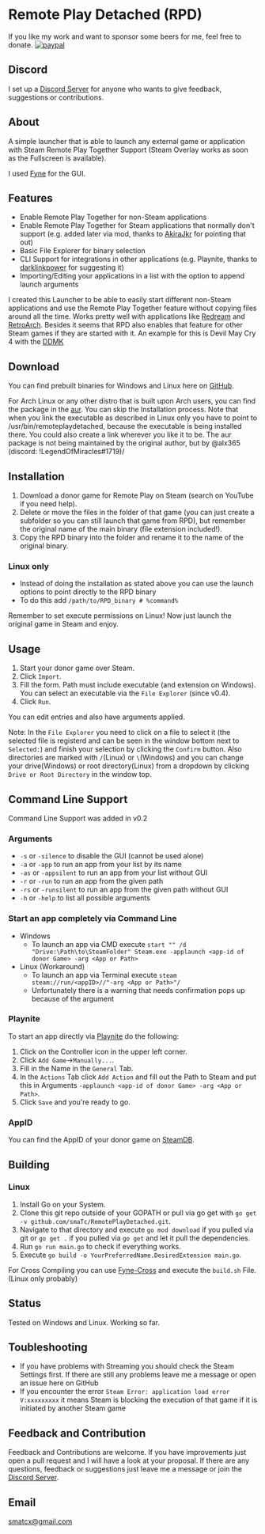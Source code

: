 # Remote Play Detached (RPD) 
If you like my work and want to sponsor some beers for me, feel free to donate.
[![paypal](https://www.paypalobjects.com/en_US/i/btn/btn_donate_LG.gif)](https://www.paypal.com/cgi-bin/webscr?cmd=_s-xclick&hosted_button_id=U6DXYQPU7JLJL)

## Discord
I set up a [Discord Server](https://discord.gg/U3zDs6N) for anyone who wants to give feedback, suggestions or contributions.

## About
A simple launcher that is able to launch any external game or application with Steam Remote Play Together Support (Steam Overlay works as soon as the Fullscreen is available).

I used [Fyne](https://fyne.io/) for the GUI.

## Features
* Enable Remote Play Together for non-Steam applications
* Enable Remote Play Together for Steam applications that normally don't support (e.g. added later via mod, thanks to [AkiraJkr](https://github.com/AkiraJkr) for pointing that out)
* Basic File Explorer for binary selection
* CLI Support for integrations in other applications (e.g. Playnite, thanks to [darklinkpower](https://github.com/darklinkpower) for suggesting it)
* Importing/Editing your applications in a list with the option to append launch arguments

I created this Launcher to be able to easily start different non-Steam applications and use the Remote Play Together feature without copying files around all the time.
Works pretty well with applications like [Redream](https://redream.io/) and [RetroArch](https://www.retroarch.com/). Besides it seems that RPD also enables that feature for other Steam games if they are started with it. An example for this is Devil May Cry 4 with the [DDMK](https://github.com/serpentiem/ddmk)

## Download
You can find prebuilt binaries for Windows and Linux here on [GitHub](https://github.com/smaTc/RemotePlayDetached/releases/).

For Arch Linux or any other distro that is built upon Arch users, you can find the package in the [aur](https://aur.archlinux.org/packages/remoteplaydetached-bin/). You can skip the Installation process. Note that when you link the executable as described in Linux only you have to point to /usr/bin/remoteplaydetached, because the executable is being installed there. You could also create a link wherever you like it to be.
The aur package is not being maintained by the original author, but by @alx365 (discord: !LegendOfMiracles#1719)/

## Installation
1. Download a donor game for Remote Play on Steam (search on YouTube if you need help).
2. Delete or move the files in the folder of that game (you can just create a subfolder so you can still launch that game from RPD), but remember the original name of the main binary (file extension included!).
3. Copy the RPD binary into the folder and rename it to the name of the original binary.

### Linux only
* Instead of doing the installation as stated above you can use the launch options to point directly to the RPD binary
* To do this add `/path/to/RPD_binary # %command%`

Remember to set execute permissions on Linux!
Now just launch the original game in Steam and enjoy.

## Usage
1. Start your donor game over Steam.
2. Click `Import`.
3. Fill the form. Path must include executable (and extension on Windows). You can select an executable via the `File Explorer` (since v0.4).
4. Click `Run`.

You can edit entries and also have arguments applied.

Note: In the `File Explorer` you need to click on a file to select it (the selected file is registerd and can be seen in the window bottom next to `Selected:`) and finish your selection by clicking the `Confirm` button. Also directories are marked with `/`(Linux) or `\`(Windows) and you can change your drive(Windows) or root directory(Linux) from a dropdown by clicking `Drive or Root Directory` in the window top.

## Command Line Support
Command Line Support was added in v0.2
### Arguments
* `-s` or `-silence` to disable the GUI (cannot be used alone)
* `-a` or `-app` to run an app from your list by its name
* `-as` or `-appsilent` to run an app from your list without GUI
* `-r` or `-run` to run an app from the given path
* `-rs` or `-runsilent` to run an app from the given path without GUI
* `-h` or `-help` to list all possible arguments

### Start an app completely via Command Line
* Windows
    * To launch an app via CMD execute `start "" /d "Drive:\Path\to\SteamFolder" Steam.exe -applaunch <app-id of donor Game> -arg <App or Path>`
* Linux (Workaround)
    * To launch an app via Terminal execute `steam steam://run/<appID>//"-arg <App or Path>"/`
    * Unfortunately there is a warning that needs confirmation pops up because of the argument

### Playnite
To start an app directly via [Playnite](https://playnite.link/) do the following:
1. Click on the Controller icon in the upper left corner.
2. Click `Add Game`->`Manually...`.
3. Fill in the Name in the `General` Tab.
4. In the `Actions` Tab click `Add Action` and fill out the Path to Steam and put this in Arguments `-applaunch <app-id of donor Game> -arg <App or Path>`.
5. Click `Save` and you're ready to go.

### AppID
You can find the AppID of your donor game on [SteamDB](https://steamdb.info/).

## Building
### Linux
1. Install Go on your System.
2. Clone this git repo outside of your GOPATH or pull via go get with `go get -v github.com/smaTc/RemotePlayDetached.git`.
3. Navigate to that directory and execute `go mod download` if you pulled via git or `go get .` if you pulled via `go get` and let it pull the dependencies.
4. Run `go run main.go` to check if everything works.
5. Execute `go build -o YourPreferredName.DesiredExtension main.go`.

For Cross Compiling you can use [Fyne-Cross](https://fyne.io//develop/cross-compiling.html) and execute the `build.sh` File. (Linux only probably)

## Status
Tested on Windows and Linux. Working so far.

## Toubleshooting
* If you have problems with Streaming you should check the Steam Settings first. If there are still any problems leave me a message or open an issue here on GitHub
* If you encounter the error `Steam Error: application load error V:xxxxxxxxx` it means Steam is blocking the execution of that game if it is initiated by another Steam game

## Feedback and Contribution
Feedback and Contributions are welcome. If you have improvements just open a pull request and I will have a look at your proposal. If there are any questions, feedback or suggestions just leave me a message or join the [Discord Server](https://discord.gg/U3zDs6N).

## Email
[smatcx@gmail.com](mailto:smatcx@gmail.com)

